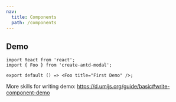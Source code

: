 ```yaml
---
nav:
  title: Components
  path: /components
---
```


## Demo

```tsx
import React from 'react';
import { Foo } from 'create-antd-modal';

export default () => <Foo title="First Demo" />;
```

More skills for writing demo: https://d.umijs.org/guide/basic#write-component-demo
